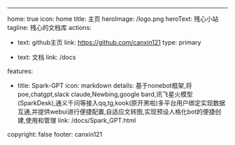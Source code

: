 ---
home: true
icon: home
title: 主页
heroImage: /logo.png
heroText: 残心小站 
tagline: 残心的文档库
actions:
  - text: github主页
    link: https://github.com/canxin121
    type: primary

  - text: 文档
    link: /docs

features:

  - title: Spark-GPT
    icon: markdown
    details: 基于nonebot框架,将poe,chatgpt,slack claude,Newbing,google bard,讯飞星火模型(SparkDesk),通义千问等接入qq,tg,kook(原开黑啦)多平台用户绑定实现数据互通,并提供webui进行便捷配置,自适应文转图,实现预设人格化bot的便捷创建,使用和管理
    link: /docs/Spark_GPT.html

copyright: false
footer: canxin121
